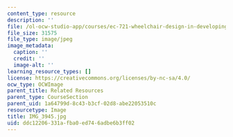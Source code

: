 ```yaml
---
content_type: resource
description: ''
file: /ol-ocw-studio-app/courses/ec-721-wheelchair-design-in-developing-countries-spring-2009/ddc12206331afba0ed746adbe6b3ff02_IMG_3945.jpg
file_size: 31575
file_type: image/jpeg
image_metadata:
  caption: ''
  credit: ''
  image-alt: ''
learning_resource_types: []
license: https://creativecommons.org/licenses/by-nc-sa/4.0/
ocw_type: OCWImage
parent_title: Related Resources
parent_type: CourseSection
parent_uid: 1a64799d-8c43-b3cf-02d8-abe22053510c
resourcetype: Image
title: IMG_3945.jpg
uid: ddc12206-331a-fba0-ed74-6adbe6b3ff02
---
```

